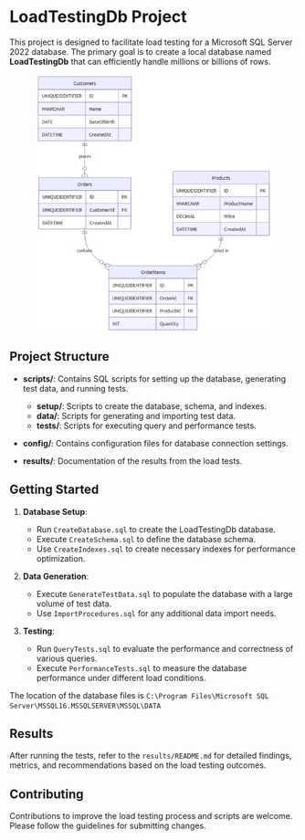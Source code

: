 # LoadTestingDb Project

This project is designed to facilitate load testing for a Microsoft SQL Server 2022 database. The primary goal is to create a local database named **LoadTestingDb** that can efficiently handle millions or billions of rows.

<p align="center">
  <img src="assets/mermaid-er.jpg" alt="Entity Relationship" height="450px" />
</p>

## Project Structure

- **scripts/**: Contains SQL scripts for setting up the database, generating test data, and running tests.
  - **setup/**: Scripts to create the database, schema, and indexes.
  - **data/**: Scripts for generating and importing test data.
  - **tests/**: Scripts for executing query and performance tests.

- **config/**: Contains configuration files for database connection settings.

- **results/**: Documentation of the results from the load tests.

## Getting Started

1. **Database Setup**:
   - Run `CreateDatabase.sql` to create the LoadTestingDb database.
   - Execute `CreateSchema.sql` to define the database schema.
   - Use `CreateIndexes.sql` to create necessary indexes for performance optimization.

2. **Data Generation**:
   - Execute `GenerateTestData.sql` to populate the database with a large volume of test data.
   - Use `ImportProcedures.sql` for any additional data import needs.

3. **Testing**:
   - Run `QueryTests.sql` to evaluate the performance and correctness of various queries.
   - Execute `PerformanceTests.sql` to measure the database performance under different load conditions.

The location of the database files is `C:\Program Files\Microsoft SQL Server\MSSQL16.MSSQLSERVER\MSSQL\DATA`

## Results

After running the tests, refer to the `results/README.md` for detailed findings, metrics, and recommendations based on the load testing outcomes.

## Contributing

Contributions to improve the load testing process and scripts are welcome. Please follow the guidelines for submitting changes.